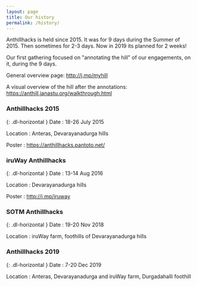 ```yaml
---
layout: page
title: Our history
permalink: /history/
---
```


Anthillhacks is held since 2015. It was for 9 days during the Summer of 2015. Then sometimes for 2-3 days. Now in 2019 its planned for 2 weeks! 

Our first gathering focused on "annotating the hill" of our engagements, on it, during the 9 days.

General overview page: http://j.mp/myhill 

A visual overview of the hill after the annotations: https://anthill.janastu.org/walkthrough.html

### Anthillhacks 2015

{: .dl-horizontal }
Date
: 18-26 July 2015

Location
: Anteras, Devarayanadurga hills

Poster
: https://anthillhacks.pantoto.net/


### iruWay Anthillhacks

{: .dl-horizontal }
Date
: 13-14 Aug 2016

Location
: Devarayanadurga hills

Poster
: http://j.mp/iruway 

### SOTM Anthillhacks

{: .dl-horizontal }
Date
: 19-20 Nov 2018

Location
: iruWay farm, foothills of Devarayanadurga hills

### Anthillhacks 2019

{: .dl-horizontal }
Date
: 7-20 Dec 2019

Location
: Anteras, Devarayanadurga and iruWay farm, Durgadahalli foothill



